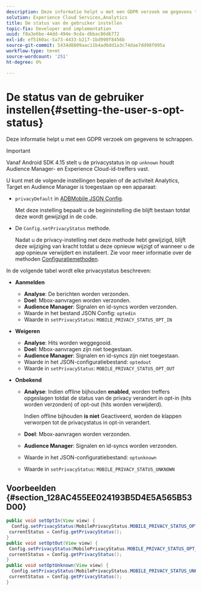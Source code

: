 ```yaml
---
description: Deze informatie helpt u met een GDPR verzoek om gegevens te schrappen.
solution: Experience Cloud Services,Analytics
title: De status van de gebruiker instellen
topic-fix: Developer and implementation
uuid: f8a3e6be-44dd-494e-9cda-dbbac86d6772
exl-id: ef5160ac-5a73-4433-b217-1bd990f8456b
source-git-commit: 5434d8809aac11b4ad6dd1a3c74dae7dd98f095a
workflow-type: tm+mt
source-wordcount: '251'
ht-degree: 0%

---
```


# De status van de gebruiker instellen{#setting-the-user-s-opt-status}

Deze informatie helpt u met een GDPR verzoek om gegevens te schrappen.

>[!IMPORTANT]
>
>Vanaf Android SDK 4.15 stelt u de privacystatus in op `unknown` houdt Audience Manager- en Experience Cloud-id-treffers vast.

U kunt met de volgende instellingen bepalen of de activiteit Analytics, Target en Audience Manager is toegestaan op een apparaat:

* `privacyDefault` in [ADBMobile JSON Config](/help/android/configuration/json-config/json-config.md).

   Met deze instelling bepaalt u de begininstelling die blijft bestaan totdat deze wordt gewijzigd in de code.

* De `Config.setPrivacyStatus` methode.

   Nadat u de privacy-instelling met deze methode hebt gewijzigd, blijft deze wijziging van kracht totdat u deze opnieuw wijzigt of wanneer u de app opnieuw verwijdert en installeert. Zie voor meer informatie over de methoden [Configuratiemethoden](/help/android/configuration/methods.md).

In de volgende tabel wordt elke privacystatus beschreven:

* **Aanmelden**

   * **Analyse**: De berichten worden verzonden.
   * **Doel**: Mbox-aanvragen worden verzonden.
   * **Audience Manager**: Signalen en id-syncs worden verzonden.
   * Waarde in het bestand JSON Config: `optedin`
   * Waarde in `setPrivacyStatus`: `MOBILE_PRIVACY_STATUS_OPT_IN`

* **Weigeren**

   * **Analyse**: Hits worden weggegooid.
   * **Doel**: Mbox-aanvragen zijn niet toegestaan.
   * **Audience Manager**: Signalen en id-syncs zijn niet toegestaan.
   * Waarde in het JSON-configuratiebestand: `optedout`
   * Waarde in `setPrivacyStatus`: `MOBILE_PRIVACY_STATUS_OPT_OUT`

* **Onbekend**

   * **Analyse**: Indien offline bijhouden **enabled**, worden treffers opgeslagen totdat de status van de privacy verandert in opt-in (hits worden verzonden) of opt-out (hits worden verwijderd).

      Indien offline bijhouden <b>is niet</b> Geactiveerd, worden de klappen verworpen tot de privacystatus in opt-in verandert.
   * **Doel**: Mbox-aanvragen worden verzonden.
   * **Audience Manager**: Signalen en id-syncs worden verzonden.
   * Waarde in het JSON-configuratiebestand: `optunknown`
   * Waarde in `setPrivacyStatus`: `MOBILE_PRIVACY_STATUS_UNKNOWN`

## Voorbeelden {#section_128AC455EE024193B5D4E5A565B53D00}

```java
public void setOptIn(View view) { 
  Config.setPrivacyStatus(MobilePrivacyStatus.MOBILE_PRIVACY_STATUS_OPT_IN); 
 currentStatus = Config.getPrivacyStatus(); 
} 
public void setOptOut(View view) { 
 Config.setPrivacyStatus(MobilePrivacyStatus.MOBILE_PRIVACY_STATUS_OPT_OUT); 
 currentStatus = Config.getPrivacyStatus(); 
} 
public void setOptUnknown(View view) { 
  Config.setPrivacyStatus(MobilePrivacyStatus.MOBILE_PRIVACY_STATUS_UNKNOWN); 
 currentStatus = Config.getPrivacyStatus(); 
}
```
